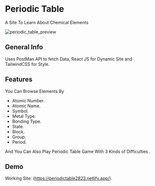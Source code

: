 # Periodic Table

A Site To Learn About Chemical Elements

![periodic_table_preview](https://user-images.githubusercontent.com/75238302/154854177-274fe97e-eab3-463f-9070-7065ac633918.png)

## General Info

Uses PostMan API to fetch Data, React JS for Dynamic Site and TailwindCSS for Style.

## Features

You Can Browse Elements By
* Atomic Number.
* Atomic Name.
* Symbol.
* Metal Type.
* Bonding Type.
* State.
* Block.
* Group.
* Period.

And You Can Also Play Periodic Table Game With 3 Kinds of Difficulties .

## Demo

Working Site: (https://periodictable2823.netlify.app/).
